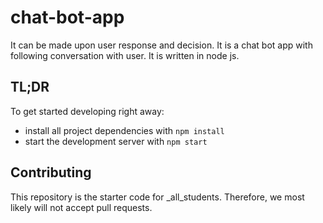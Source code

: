 # chat-bot-app
It can be made upon user response and decision.
It is a chat bot app with following conversation with user.
It is written in node js.
## TL;DR

To get started developing right away:

* install all project dependencies with `npm install`
* start the development server with `npm start`
## Contributing

This repository is the starter code for _all_students. Therefore, we most likely will not accept pull requests.
